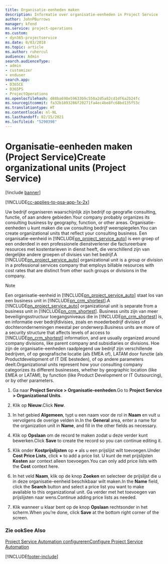 ```yaml
---
title: Organisatie-eenheden maken
description: Informatie over organisatie-eenheden in Project Service
author: JohnPBurrows
manager: kfend
ms.service: project-operations
ms.custom:
- dyn365-projectservice
ms.date: 8/03/2018
ms.topic: article
ms.author: ruhercul
audience: Admin
search.audienceType:
- admin
- customizer
- enduser
search.app:
- D365CE
- D365PS
- ProjectOperations
ms.openlocfilehash: d88ba698e59633b9c550a2d5a82cd1df6a2b24fc
ms.sourcegitcommit: fa32b1893286f20271fa4ec4be8fc68bd135f53c
ms.translationtype: HT
ms.contentlocale: nl-NL
ms.lasthandoff: 02/15/2021
ms.locfileid: "5290398"
---
```

# <a name="create-organizational-units-project-service"></a><span data-ttu-id="22bc3-103">Organisatie-eenheden maken (Project Service)</span><span class="sxs-lookup"><span data-stu-id="22bc3-103">Create organizational units (Project Service)</span></span>

[!include [banner](../includes/psa-now-project-operations.md)]

[!INCLUDE[cc-applies-to-psa-app-1x-2x](../includes/cc-applies-to-psa-app-1x-2x.md)]

<span data-ttu-id="22bc3-104">Uw bedrijf organiseren waarschijnlijk zijn bedrijf op geografie consulting, functie, of aan andere gebieden.</span><span class="sxs-lookup"><span data-stu-id="22bc3-104">Your company probably organizes its consulting business by geography, function, or other areas.</span></span> <span data-ttu-id="22bc3-105">Organisatie-eenheden u kunt maken die uw consulting bedrijf weerspiegelen.</span><span class="sxs-lookup"><span data-stu-id="22bc3-105">You can create organizational units that reflect your consulting business.</span></span> <span data-ttu-id="22bc3-106">Een organisatie-eenheid in [!INCLUDE[pn_project_service_auto](../includes/pn-project-service-auto.md)] is een groep of een onderdeel in een professionele dienstverlener die factureerbare resources met kostentarieven in dienst heeft, die verschillend zijn van dergelijke andere groepen of divisies van het bedrijf.</span><span class="sxs-lookup"><span data-stu-id="22bc3-106">A [!INCLUDE[pn_project_service_auto](../includes/pn-project-service-auto.md)] organizational unit is a group or division in a professional services company that employs billable resources with cost rates that are distinct from other such groups or divisions in the company.</span></span>  
  
> [!NOTE]
>  <span data-ttu-id="22bc3-107">Een organisatie-eenheid in [!INCLUDE[pn_project_service_auto](../includes/pn-project-service-auto.md)] staat los van een business unit in [!INCLUDE[pn_crm_shortest](../includes/pn-crm-shortest.md)].</span><span class="sxs-lookup"><span data-stu-id="22bc3-107">A [!INCLUDE[pn_project_service_auto](../includes/pn-project-service-auto.md)] organizational unit is separate from a business unit in [!INCLUDE[pn_crm_shortest](../includes/pn-crm-shortest.md)].</span></span> <span data-ttu-id="22bc3-108">Business units zijn van meer beveiligingsstructuur toegangsniveaus die in [!INCLUDE[pn_crm_shortest](../includes/pn-crm-shortest.md)] is, en informatie over bedrijfdivisies, zoals en moederbedrijf divisies of dochterondernemingen meestal per onderwerp.</span><span class="sxs-lookup"><span data-stu-id="22bc3-108">Business units are more of a security structure that affects levels of access to [!INCLUDE[pn_crm_shortest](../includes/pn-crm-shortest.md)] information, and are usually organized around company divisions, like parent company and subsidiaries or divisions.</span></span> <span data-ttu-id="22bc3-109">Hoe zijn de organisatie-eenheden raadplegend uw bedrijf zijn verschillende bedrijven, of op geografische locatie (als EMEA of), LATAM door functie (als Productdevelopment of IT DIE besteden), of op andere parameters deelt.</span><span class="sxs-lookup"><span data-stu-id="22bc3-109">Organizational units represent how your consulting company categorizes its different businesses, whether by geographic location (like EMEA or LATAM), by function (like Product Development or IT Outsourcing), or by other parameters.</span></span>  
  
1.  <span data-ttu-id="22bc3-110">Ga naar **Project Service > Organisatie-eenheden**.</span><span class="sxs-lookup"><span data-stu-id="22bc3-110">Go to **Project Service > Organizational Units**.</span></span>  
  
2.  <span data-ttu-id="22bc3-111">Klik op **Nieuw**.</span><span class="sxs-lookup"><span data-stu-id="22bc3-111">Click **New**.</span></span>  
  
3.  <span data-ttu-id="22bc3-112">In het gebied **Algemeen**, typt u een naam voor de rol in **Naam** en vult u vervolgens de overige velden in.</span><span class="sxs-lookup"><span data-stu-id="22bc3-112">In the **General** area, enter a name for the organization unit in **Name**, and fill in the other fields as necessary.</span></span>  
  
4.  <span data-ttu-id="22bc3-113">Klik op **Opslaan** om de record te maken zodat u deze verder kunt bewerken.</span><span class="sxs-lookup"><span data-stu-id="22bc3-113">Click **Save** to create the record so you can continue editing it.</span></span>  
  
5.  <span data-ttu-id="22bc3-114">Klik onder **Kostprijslijsten** op **+** als u een prijslijst wilt toevoegen.</span><span class="sxs-lookup"><span data-stu-id="22bc3-114">Under **Cost Price Lists**, click **+** to add a price list.</span></span> <span data-ttu-id="22bc3-115">U kunt de met prijslijsten **Kosten** aar context alleen toevoegen.</span><span class="sxs-lookup"><span data-stu-id="22bc3-115">You can only add price lists with the **Cost** context here.</span></span>  
  
6.  <span data-ttu-id="22bc3-116">In het veld **Naam**, klik op de knop **Zoeken** en selecteer de prijslijst die u in deze organisatie-eenheid beschikbaar wilt maken.</span><span class="sxs-lookup"><span data-stu-id="22bc3-116">In the **Name** field, click the **Search** button and select a price list you want to make available to this organizational unit.</span></span> <span data-ttu-id="22bc3-117">Ga verder met het toevoegen van prijslijsten naar wens.</span><span class="sxs-lookup"><span data-stu-id="22bc3-117">Continue adding price lists as needed.</span></span>  
  
7.  <span data-ttu-id="22bc3-118">Klik wanneer u klaar bent op de knop **Opslaan** rechtsonder in het scherm.</span><span class="sxs-lookup"><span data-stu-id="22bc3-118">When you’re done, click **Save** at the bottom right corner of the screen.</span></span>  
  
### <a name="see-also"></a><span data-ttu-id="22bc3-119">Zie ook</span><span class="sxs-lookup"><span data-stu-id="22bc3-119">See Also</span></span>  
 [<span data-ttu-id="22bc3-120">Project Service Automation configureren</span><span class="sxs-lookup"><span data-stu-id="22bc3-120">Configure Project Service Automation</span></span>](../psa/configure.md)


[!INCLUDE[footer-include](../includes/footer-banner.md)]